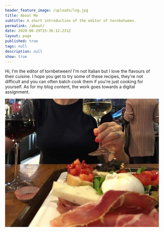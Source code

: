 ```yaml
---
header_feature_image: /uploads/log.jpg
title: About Me
subtitle: A short introduction of the editor of tornbetween.
permalink: /about/
date: 2020-06-29T15:36:12.231Z
layout: page
published: true
tags: null
description: null
show: true
---
```

Hi, I'm the editor of tornbetween! I'm not Italian but I love the flavours of their cuisine. I hope you get to try some of these recipes, they're not difficult and you can often batch cook them if you're just cooking for yourself. As for my blog content, the work goes towards a digital assignment.

![](../uploads/cheers.jpg)